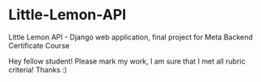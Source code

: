 # Little-Lemon-API
Little Lemon API - Django web application, final project for Meta Backend Certificate Course

Hey fellow student! Please mark my work, I am sure that I met all rubric criteria! Thanks :)

